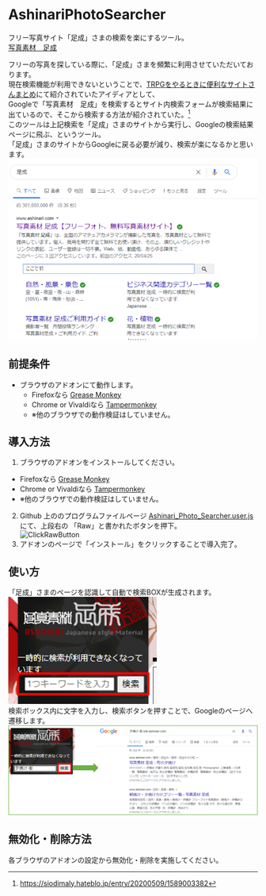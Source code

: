 # AshinariPhotoSearcher

フリー写真サイト「足成」さまの検索を楽にするツール。\
[写真素材　足成](http://www.ashinari.com)

フリーの写真を探している際に、「足成」さまを頻繁に利用させていただいております。\
現在検索機能が利用できないということで、[TRPGをやるときに便利なサイトさんまとめ](https://siodimaly.hateblo.jp/entry/20200509/1589003382)にて紹介されていたアイディアとして、\
Googleで「写真素材　足成」を検索するとサイト内検索フォームが検索結果に出ているので、そこから検索する方法が紹介されていた。[^1]\
このツールは上記検索を「足成」さまのサイトから実行し、Googleの検索結果ページに飛ぶ、というツール。\
「足成」さまのサイトからGoogleに戻る必要が減り、検索が楽になるかと思います。\
![Google検索方法](./ashinari_google_search_image.png)

[^1]:https://siodimaly.hateblo.jp/entry/20200509/1589003382
[^1]: TRPGをやるときに便利なサイトさんまとめ

## 前提条件
* ブラウザのアドオンにて動作します。
  * Firefoxなら [Grease Monkey](https://addons.mozilla.org/ja/firefox/addon/greasemonkey/)
  * Chrome or Vivaldiなら [Tampermonkey](https://chrome.google.com/webstore/detail/tampermonkey/dhdgffkkebhmkfjojejmpbldmpobfkfo?hl=ja)
  * ※他のブラウザでの動作検証はしていません。

## 導入方法
1. ブラウザのアドオンをインストールしてください。
  * Firefoxなら [Grease Monkey](https://addons.mozilla.org/ja/firefox/addon/greasemonkey/)
  * Chrome or Vivaldiなら [Tampermonkey](https://chrome.google.com/webstore/detail/tampermonkey/dhdgffkkebhmkfjojejmpbldmpobfkfo?hl=ja)
  * ※他のブラウザでの動作検証はしていません。
2. Github 上ののプログラムファイルページ [Ashinari_Photo_Searcher.user.js](Ashinari_Photo_Searcher.user.js) にて、上段右の 「Raw」と書かれたボタンを押下。\
![ClickRawButton](../../../KindleUnlimitedSearcher/blob/main/ClickRaw.png)
3. アドオンのページで「インストール」をクリックすることで導入完了。

## 使い方
「足成」さまのページを認識して自動で検索BOXが生成されます。\
<img width="300" alt="Google検索方法" src="./ashinari_google_search_box.png">\
検索ボックス内に文字を入力し、検索ボタンを押すことで、Googleのページへ遷移します。\
![Google検索結果](./ashinari_google_search_resultv2.png)


## 無効化・削除方法
各ブラウザのアドオンの設定から無効化・削除を実施してください。

